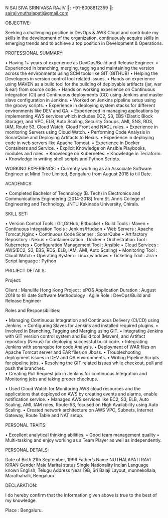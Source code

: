 

N SAI SIVA SRINIVASA RAJIV                                                : +91-8008812359					                                                                                             : sairajivnuthalapati@gmail.com


OBJECTIVE:

Seeking a challenging position in DevOps & AWS Cloud and contribute my skills in the development of the organization, continuously acquire skills in emerging trends and to achieve a top position in Development & Operations.

PROFESSIONAL SUMMARY:

•	Having 1+ years of experience as DevOps/Build and Release Engineer.
•	Experienced in branching,  merging,  tagging and maintaining the version across the environments using SCM tools like GIT (GITHUB)
•	Helping the Developers in version control tool related issues.
•	Hands on experience using MAVEN as a build tool for the building of deployable artifacts (jar, war & ear) from source code.
•	Hands on working experience on Continuous integration (CI) and Continuous deployments (CD) using Jenkins and master slave configuration in Jenkins.
•	Worked on Jenkins pipeline setup using the groovy scripts.
•	Experience in deploying system stacks for different environments like DEV and QA.
•	Experienced in managing applications by implementing AWS services which includes EC2, S3, EBS (Elastic Block Storage), and VPC, ELB, Auto Scaling, Security Groups, AMI, SNS, RDS, IAM, Route 53, Cloud Watch, Cloud Front and NACL rules.
•	Experience in monitoring Servers using Cloud Watch.
•	Performing Code Analysis in SonarQube and Deploying Artifacts to Nexus.
•	Experience in deploying code in web servers like Apache Tomcat.
•	Experience in Docker Containers and Service.
•	Explicit Knowledge on Ansible Playbooks, modules and roles.
•	Knowledge on Kubernetes.
•	Knowledge in Terraform.
•	Knowledge in writing shell scripts and Python Scripts.

WORKING EXPERIENCE:
•	Currently working as an Associate Software Engineer at Mind Tree Limited, Bengaluru from August 2018 to till Date.

ACADEMICS:

•	Completed Bachelor of Technology (B. Tech) in Electronics and Communications Engineering [2014-2018] from St. Ann’s College of Engineering and Technology,       JNTU Kakinada University, Chirala.

SKILL SET: 

•	Version Control Tools				 : Git,GitHub, Bitbucket
•	Build Tools					 : Maven
•	Continuous Integration Tools			 : Jenkins/Hudson 
•	Web Servers                                                                : Apache Tomcat,Nginx
•	Continuous Code Scanner                                     : SonarQube
•	Artifactory Repository                                           : Nexus
•	Containerization                                                       : Docker
•	Orchestration Tool                                                   : Kubernetes
•	Configuration Management Tool                       :  Ansible
•	Cloud Services                                                            :  AWS(EC2, S3, EBS, RDS, ELB, IAM, AMI, 
                                                                                                    Auto Scaling)
•	Monitoring Tool                                                         : Cloud Watch
•	Operating System                                                      : Linux,windows
•	Ticketing Tool                                                             : Jira
•	Script language                                                           : Python


PROJECT DETAILS:

Project:

Client				: Manulife Hong Kong
Project 			: ePOS Application
Duration			: August 2018 to till date 
Software Methodology	: Agile
Role				: DevOps/Build and Release Engineer

Roles and Responsibilities:

•	Managing Continuous Integration and Continuous Delivery (CI/CD) using Jenkins.
•	Configuring Slaves for Jenkins and installed required plugins.
•	Involved in Branching, Tagging and Merging using GIT.
•	Integrating Jenkins with GIT version control system and Build tool (Maven), and Artifact repository (Nexus) for deploying successful build code.
•	Integrating Jenkins with sonarqube for code Analysis.
•	Deployment of WAR files on Apache Tomcat server and EAR files on Jboss.
•	Troubleshooting deployment issues in DEV and QA environments.
•	Writing Pipeline Scripts for pipeline jobs.
•	Resolving the GIT related issues while checkout, pull and push the branches.  
•	Creating Pull Request job in Jenkins for continuous Integration and Monitoring jobs             and taking proper checkups.
 
•	Used Cloud Watch for Monitoring AWS cloud resources and the applications that deployed on AWS by creating events and alarms, enable notification service.
•	Managed AWS services like EC2, S3, ELB, Auto Scaling, AMI, IAM roles, Route-53, focused on High Availability using Auto Scaling.
•	Created network architecture on AWS VPC, Subnets, Internet Gateway, Route Table and NAT setup.

PERSONAL TRAITS:

•	Excellent analytical thinking abilities.
•	Good team management quality
•	Multi-tasking and enjoy working as a Team Player as well as independently. 

PERSONAL DETAILS:

Date of Birth	21th September, 1996
Father’s Name	NUTHALAPATI RAVI KIRAN
Gender	Male
Marital status	Single
Nationality	Indian
Language known	English, Telugu
Address	Near 19B, Sri Balaji Layout, munnekollala, Marathahalli, Bengaluru.



DECLARATION:

I do hereby confirm that the information given above is true to the best of my knowledge.

Place : Bengaluru.
